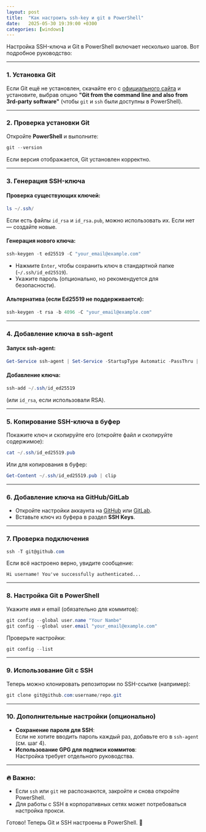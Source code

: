 ```yaml
---
layout: post
title:  "Как настроить ssh-key и git в PowerShell"
date:   2025-05-30 19:39:00 +0300
categories: [windows]
---
```

Настройка SSH-ключа и Git в PowerShell включает несколько шагов. Вот подробное руководство:

---

### 1. **Установка Git**
Если Git ещё не установлен, скачайте его с [официального сайта](https://git-scm.com/) и установите, выбрав опцию **"Git from the command line and also from 3rd-party software"** (чтобы `git` и `ssh` были доступны в PowerShell).

---

### 2. **Проверка установки Git**
Откройте **PowerShell** и выполните:
```powershell
git --version
```
Если версия отображается, Git установлен корректно.

---

### 3. **Генерация SSH-ключа**
#### Проверка существующих ключей:
```powershell
ls ~/.ssh/
```
Если есть файлы `id_rsa` и `id_rsa.pub`, можно использовать их. Если нет — создайте новые.

#### Генерация нового ключа:
```powershell
ssh-keygen -t ed25519 -C "your_email@example.com"
```
- Нажмите `Enter`, чтобы сохранить ключ в стандартной папке (`~/.ssh/id_ed25519`).
- Укажите пароль (опционально, но рекомендуется для безопасности).

#### Альтернатива (если Ed25519 не поддерживается):
```powershell
ssh-keygen -t rsa -b 4096 -C "your_email@example.com"
```

---

### 4. **Добавление ключа в ssh-agent**
#### Запуск ssh-agent:
```powershell
Get-Service ssh-agent | Set-Service -StartupType Automatic -PassThru | Start-Service
```
#### Добавление ключа:
```powershell
ssh-add ~/.ssh/id_ed25519
```
(или `id_rsa`, если использовали RSA).

---

### 5. **Копирование SSH-ключа в буфер**
Покажите ключ и скопируйте его (откройте файл и скопируйте содержимое):
```powershell
cat ~/.ssh/id_ed25519.pub
```
Или для копирования в буфер:
```powershell
Get-Content ~/.ssh/id_ed25519.pub | clip
```

---

### 6. **Добавление ключа на GitHub/GitLab**
- Откройте настройки аккаунта на [GitHub](https://github.com/settings/keys) или [GitLab](https://gitlab.com/-/profile/keys).
- Вставьте ключ из буфера в раздел **SSH Keys**.

---

### 7. **Проверка подключения**
```powershell
ssh -T git@github.com
```
Если всё настроено верно, увидите сообщение:
```
Hi username! You've successfully authenticated...
```

---

### 8. **Настройка Git в PowerShell**
Укажите имя и email (обязательно для коммитов):
```powershell
git config --global user.name "Your Nambe"
git config --global user.email "your_email@example.com"
```
Проверьте настройки:
```powershell
git config --list
```

---

### 9. **Использование Git с SSH**
Теперь можно клонировать репозитории по SSH-ссылке (например):
```powershell
git clone git@github.com:username/repo.git
```

---

### 10. **Дополнительные настройки (опционально)**
- **Сохранение пароля для SSH**:  
  Если не хотите вводить пароль каждый раз, добавьте его в `ssh-agent` (см. шаг 4).
- **Использование GPG для подписи коммитов**:  
  Настройка требует отдельного руководства.

---

### 🔥 Важно:
- Если `ssh` или `git` не распознаются, закройте и снова откройте PowerShell.
- Для работы с SSH в корпоративных сетях может потребоваться настройка прокси.

Готово! Теперь Git и SSH настроены в PowerShell. 🚀